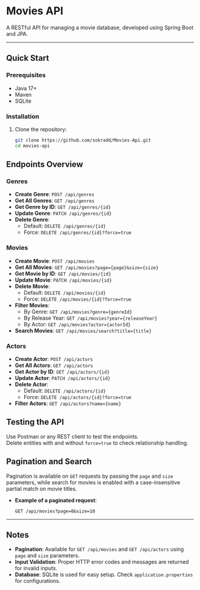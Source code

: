 # Movies API

A RESTful API for managing a movie database, developed using Spring Boot and JPA.

---

## Quick Start

### Prerequisites
- Java 17+
- Maven
- SQLite

### Installation
1. Clone the repository:
   ```bash
   git clone https://github.com/sokradd/Movies-Api.git
   cd movies-api

## Endpoints Overview

### Genres
- **Create Genre**: `POST /api/genres`
- **Get All Genres**: `GET /api/genres`
- **Get Genre by ID**: `GET /api/genres/{id}`
- **Update Genre**: `PATCH /api/genres/{id}`
- **Delete Genre**:
    - Default: `DELETE /api/genres/{id}`
    - Force: `DELETE /api/genres/{id}?force=true`

### Movies
- **Create Movie**: `POST /api/movies`
- **Get All Movies**: `GET /api/movies?page={page}&size={size}`
- **Get Movie by ID**: `GET /api/movies/{id}`
- **Update Movie**: `PATCH /api/movies/{id}`
- **Delete Movie**:
    - Default: `DELETE /api/movies/{id}`
    - Force: `DELETE /api/movies/{id}?force=true`
- **Filter Movies**:
    - By Genre: `GET /api/movies?genre={genreId}`
    - By Release Year: `GET /api/movies?year={releaseYear}`
    - By Actor: `GET /api/movies?actor={actorId}`
- **Search Movies**: `GET /api/movies/search?title={title}`

### Actors
- **Create Actor**: `POST /api/actors`
- **Get All Actors**: `GET /api/actors`
- **Get Actor by ID**: `GET /api/actors/{id}`
- **Update Actor**: `PATCH /api/actors/{id}`
- **Delete Actor**:
    - Default: `DELETE /api/actors/{id}`
    - Force: `DELETE /api/actors/{id}?force=true`
- **Filter Actors**: `GET /api/actors?name={name}`
## Testing the API

Use Postman or any REST client to test the endpoints.  
Delete entities with and without `force=true` to check relationship handling.

## Pagination and Search

Pagination is available on `GET` requests by passing the `page` and `size` parameters, while search for movies is enabled with a case-insensitive partial match on movie titles.

- **Example of a paginated request**:
  ```http
  GET /api/movies?page=0&size=10
  
---

## Notes

- **Pagination**: Available for `GET /api/movies` and `GET /api/actors` using `page` and `size` parameters.
- **Input Validation**: Proper HTTP error codes and messages are returned for invalid inputs.
- **Database**: SQLite is used for easy setup. Check `application.properties` for configurations.

